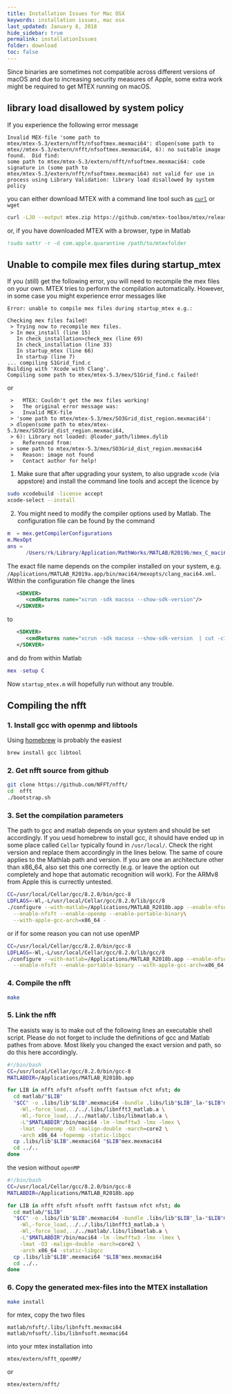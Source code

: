 ```yaml
---
title: Installation Issues for Mac OSX
keywords: installation issues, mac osx
last_updated: January 8, 2018
hide_sidebar: true
permalink: installationIssues
folder: download
toc: false
---
```


Since binaries are sometimes not compatible across different versions of
macOS and due to increasing security measures of Apple, some extra work might be
required to get MTEX running on macOS.

## library load disallowed by system policy

If you experience the following error message

```
Invalid MEX-file 'some path to
mtex/mtex-5.3/extern/nfft/nfsoftmex.mexmaci64': dlopen(some path to
mtex//mtex-5.3/extern/nfft/nfsoftmex.mexmaci64, 6): no suitable image
found.  Did find:
some path to mtex/mtex-5.3/extern/nfft/nfsoftmex.mexmaci64: code
signature in (some path to
mtex/mtex-5.3/extern/nfft/nfsoftmex.mexmaci64) not valid for use in
process using Library Validation: library load disallowed by system policy
```

you can either download MTEX with a command line tool such as
[```curl```](https://www.youtube.com/watch?v=6pyVl3GdSuU) or ```wget```
``` bash
curl -LJO --output mtex.zip https://github.com/mtex-toolbox/mtex/releases/download/mtex-5.3/mtex-5.3.zip
```
or, if you have downloaded MTEX with a browser, type in Matlab

``` matlab
!sudo xattr -r -d com.apple.quarantine /path/to/mtexfolder
```

## Unable to compile mex files during startup_mtex

If you (still) get the following error, you will need to recompile the mex files
on your own. MTEX tries to perform the compilation automatically. However, in
some case you might experience error messages like

```
Error: unable to compile mex files during startup_mtex e.g.:

Checking mex files failed!
 > Trying now to recompile mex files.
 > In mex_install (line 15)
   In check_installation>check_mex (line 69)
   In check_installation (line 33)
   In startup_mtex (line 66)
   In startup (line 7)
... compiling S1Grid_find.c
Building with 'Xcode with Clang'.
Compiling some path to mtex/mtex-5.3/mex/S1Grid_find.c failed!
```
or
```
 >   MTEX: Couldn't get the mex files working!
 >   The original error message was:
 >   Invalid MEX-file
 > 'some path to mtex/mtex-5.3/mex/SO3Grid_dist_region.mexmaci64':
 > dlopen(some path to mtex/mtex-5.3/mex/SO3Grid_dist_region.mexmaci64,
 > 6): Library not loaded: @loader_path/libmex.dylib
 >   Referenced from:
 > some path to mtex/mtex-5.3/mex/SO3Grid_dist_region.mexmaci64
 >   Reason: image not found
 >   Contact author for help!
```

1. Make sure that after upgrading your system, to also upgrade ```xcode```
 (via appstore) and install the command line tools and accept the licence by
``` bash
sudo xcodebuild -license accept
xcode-select --install
```
2. You might need to modify the compiler options used by Matlab. The configuration file can be found by the command
``` matlab
m  = mex.getCompilerConfigurations
m.MexOpt
ans =
      /Users/rk/Library/Application/MathWorks/MATLAB/R2019b/mex_C_maci64.xml
```
The exact file name depends on the compiler installed on your system, e.g. ```/Applications/MATLAB_R2019a.app/bin/maci64/mexopts/clang_maci64.xml```.
Within the configuration file change the lines

```xml
   <SDKVER>
      <cmdReturns name="xcrun -sdk macosx --show-sdk-version"/>
   </SDKVER>
```

to

```xml
   <SDKVER>
      <cmdReturns name="xcrun -sdk macosx --show-sdk-version  | cut -c1-5"/>
   </SDKVER>
```

and do from within Matlab
``` matlab
mex -setup C
```
Now ```startup_mtex.m``` will hopefully run without any trouble.

## Compiling the nfft

### 1. Install gcc with openmp and libtools

Using [homebrew](https://brew.sh/) is probably the easiest
``` bash
brew install gcc libtool
```

### 2. Get nfft source from github

``` bash
git clone https://github.com/NFFT/nfft/
cd  nfft
./bootstrap.sh
```

### 3. Set the compilation parameters

The path to gcc and matlab depends on your system and should be set accordingly.
If you uesd homebrew to install gcc, it should have ended up in some place called
`Cellar` typically found in `/usr/local/`. Check the right version and replace them
accordingly in the lines below. The same of coure applies to the Mathlab path and
version. If you are one an architecture other than x86_64, also set this one correctly
(e.g. or leave the option out completely and hope that automatic recognition will work).
For the ARMv8 from Apple this is currectly untested.

``` bash
CC=/usr/local/Cellar/gcc/8.2.0/bin/gcc-8
LDFLAGS=-Wl,-L/usr/local/Cellar/gcc/8.2.0/lib/gcc/8
./configure --with-matlab=/Applications/MATLAB_R2018b.app --enable-nfsoft\
  --enable-nfsft --enable-openmp --enable-portable-binary\
  --with-apple-gcc-arch=x86_64 -
```
or if for some reason you can not use openMP
``` bash
CC=/usr/local/Cellar/gcc/8.2.0/bin/gcc-8
LDFLAGS=-Wl,-L/usr/local/Cellar/gcc/8.2.0/lib/gcc/8
./configure --with-matlab=/Applications/MATLAB_R2018b.app --enable-nfsoft\
  --enable-nfsft --enable-portable-binary --with-apple-gcc-arch=x86_64
```

### 4. Compile the nfft

``` bash
make
```

### 5. Link the nfft

The easists way is to make out of the following lines an executable shell script.
Please do not forget to include the definitions of gcc and Matlab pathes from above.
Most likely you changed the exact version and path, so do this here accordingly.

``` bash
#!/bin/bash
CC=/usr/local/Cellar/gcc/8.2.0/bin/gcc-8
MATLABDIR=/Applications/MATLAB_R2018b.app

for LIB in nfft nfsft nfsoft nnfft fastsum nfct nfst; do
  cd matlab/"$LIB"
  "$CC" -o .libs/lib"$LIB".mexmaci64 -bundle .libs/lib"$LIB"_la-"$LIB"mex.o \
    -Wl,-force_load,../../.libs/libnfft3_matlab.a \
    -Wl,-force_load,../../matlab/.libs/libmatlab.a \
    -L"$MATLABDIR"/bin/maci64 -lm -lmwfftw3 -lmx -lmex \
    -lmat -fopenmp -O3 -malign-double -march=core2 \
    -arch x86_64 -fopenmp -static-libgcc
  cp .libs/lib"$LIB".mexmaci64 "$LIB"mex.mexmaci64
  cd ../..
done
```

the vesion without ```openMP```

``` bash
#!/bin/bash
CC=/usr/local/Cellar/gcc/8.2.0/bin/gcc-8
MATLABDIR=/Applications/MATLAB_R2018b.app

for LIB in nfft nfsft nfsoft nnfft fastsum nfct nfst; do
  cd matlab/"$LIB"
  "$CC" -o .libs/lib"$LIB".mexmaci64 -bundle .libs/lib"$LIB"_la-"$LIB"mex.o \
    -Wl,-force_load,../../.libs/libnfft3_matlab.a \
    -Wl,-force_load,../../matlab/.libs/libmatlab.a \
    -L"$MATLABDIR"/bin/maci64 -lm -lmwfftw3 -lmx -lmex \
    -lmat -O3 -malign-double -march=core2 \
    -arch x86_64 -static-libgcc
  cp .libs/lib"$LIB".mexmaci64 "$LIB"mex.mexmaci64
  cd ../..
done
```

### 6. Copy the generated mex-files into the MTEX installation

``` bash
make install
```
for mtex, copy the two files
```
matlab/nfsft/.libs/libnfsft.mexmaci64
matlab/nfsoft/.libs/libnfsoft.mexmaci64
```
into your mtex installation into
```
mtex/extern/nfft_openMP/
```
or
```
mtex/extern/nfft/
```
